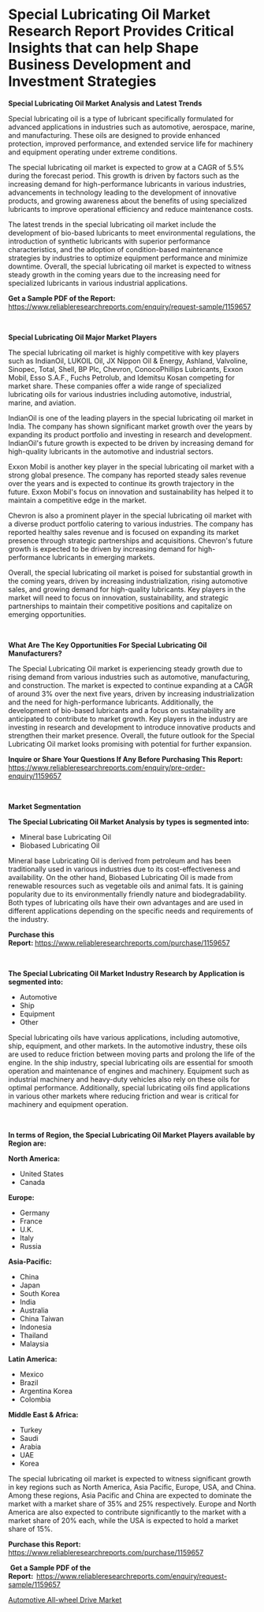<p><h1>Special Lubricating Oil Market Research Report Provides Critical Insights that can help Shape Business Development and Investment Strategies</h1></p><p><strong>Special Lubricating Oil Market Analysis and Latest Trends</strong></p>
<p><p>Special lubricating oil is a type of lubricant specifically formulated for advanced applications in industries such as automotive, aerospace, marine, and manufacturing. These oils are designed to provide enhanced protection, improved performance, and extended service life for machinery and equipment operating under extreme conditions.</p><p>The special lubricating oil market is expected to grow at a CAGR of 5.5% during the forecast period. This growth is driven by factors such as the increasing demand for high-performance lubricants in various industries, advancements in technology leading to the development of innovative products, and growing awareness about the benefits of using specialized lubricants to improve operational efficiency and reduce maintenance costs.</p><p>The latest trends in the special lubricating oil market include the development of bio-based lubricants to meet environmental regulations, the introduction of synthetic lubricants with superior performance characteristics, and the adoption of condition-based maintenance strategies by industries to optimize equipment performance and minimize downtime. Overall, the special lubricating oil market is expected to witness steady growth in the coming years due to the increasing need for specialized lubricants in various industrial applications.</p></p>
<p><strong>Get a Sample PDF of the Report:&nbsp;</strong> <a href="https://www.reliableresearchreports.com/enquiry/request-sample/1159657">https://www.reliableresearchreports.com/enquiry/request-sample/1159657</a></p>
<p>&nbsp;</p>
<p><strong>Special Lubricating Oil Major Market Players</strong></p>
<p><p>The special lubricating oil market is highly competitive with key players such as IndianOil, LUKOIL Oil, JX Nippon Oil & Energy, Ashland, Valvoline, Sinopec, Total, Shell, BP Plc, Chevron, ConocoPhillips Lubricants, Exxon Mobil, Esso S.A.F., Fuchs Petrolub, and Idemitsu Kosan competing for market share. These companies offer a wide range of specialized lubricating oils for various industries including automotive, industrial, marine, and aviation.</p><p>IndianOil is one of the leading players in the special lubricating oil market in India. The company has shown significant market growth over the years by expanding its product portfolio and investing in research and development. IndianOil's future growth is expected to be driven by increasing demand for high-quality lubricants in the automotive and industrial sectors.</p><p>Exxon Mobil is another key player in the special lubricating oil market with a strong global presence. The company has reported steady sales revenue over the years and is expected to continue its growth trajectory in the future. Exxon Mobil's focus on innovation and sustainability has helped it to maintain a competitive edge in the market.</p><p>Chevron is also a prominent player in the special lubricating oil market with a diverse product portfolio catering to various industries. The company has reported healthy sales revenue and is focused on expanding its market presence through strategic partnerships and acquisitions. Chevron's future growth is expected to be driven by increasing demand for high-performance lubricants in emerging markets.</p><p>Overall, the special lubricating oil market is poised for substantial growth in the coming years, driven by increasing industrialization, rising automotive sales, and growing demand for high-quality lubricants. Key players in the market will need to focus on innovation, sustainability, and strategic partnerships to maintain their competitive positions and capitalize on emerging opportunities.</p></p>
<p>&nbsp;</p>
<p><strong>What Are The Key Opportunities For Special Lubricating Oil Manufacturers?</strong></p>
<p><p>The Special Lubricating Oil market is experiencing steady growth due to rising demand from various industries such as automotive, manufacturing, and construction. The market is expected to continue expanding at a CAGR of around 3% over the next five years, driven by increasing industrialization and the need for high-performance lubricants. Additionally, the development of bio-based lubricants and a focus on sustainability are anticipated to contribute to market growth. Key players in the industry are investing in research and development to introduce innovative products and strengthen their market presence. Overall, the future outlook for the Special Lubricating Oil market looks promising with potential for further expansion.</p></p>
<p><strong>Inquire or Share Your Questions If Any Before Purchasing This Report:</strong> <a href="https://www.reliableresearchreports.com/enquiry/pre-order-enquiry/1159657">https://www.reliableresearchreports.com/enquiry/pre-order-enquiry/1159657</a></p>
<p>&nbsp;</p>
<p><strong>Market Segmentation</strong></p>
<p><strong>The Special Lubricating Oil Market Analysis by types is segmented into:</strong></p>
<p><ul><li>Mineral base Lubricating Oil</li><li>Biobased Lubricating Oil</li></ul></p>
<p><p>Mineral base Lubricating Oil is derived from petroleum and has been traditionally used in various industries due to its cost-effectiveness and availability. On the other hand, Biobased Lubricating Oil is made from renewable resources such as vegetable oils and animal fats. It is gaining popularity due to its environmentally friendly nature and biodegradability. Both types of lubricating oils have their own advantages and are used in different applications depending on the specific needs and requirements of the industry.</p></p>
<p><strong>Purchase this Report:&nbsp;</strong><a href="https://www.reliableresearchreports.com/purchase/1159657">https://www.reliableresearchreports.com/purchase/1159657</a></p>
<p>&nbsp;</p>
<p><strong>The Special Lubricating Oil Market Industry Research by Application is segmented into:</strong></p>
<p><ul><li>Automotive</li><li>Ship</li><li>Equipment</li><li>Other</li></ul></p>
<p><p>Special lubricating oils have various applications, including automotive, ship, equipment, and other markets. In the automotive industry, these oils are used to reduce friction between moving parts and prolong the life of the engine. In the ship industry, special lubricating oils are essential for smooth operation and maintenance of engines and machinery. Equipment such as industrial machinery and heavy-duty vehicles also rely on these oils for optimal performance. Additionally, special lubricating oils find applications in various other markets where reducing friction and wear is critical for machinery and equipment operation.</p></p>
<p>&nbsp;</p>
<p><strong>In terms of Region, the Special Lubricating Oil Market Players available by Region are:</strong></p>
<p>
    <p> <strong> North America: </strong>
        <ul>
            <li>United States</li>
            <li>Canada</li>
        </ul>
        </p> 
    <p> <strong> Europe: </strong>
        <ul>
            <li>Germany</li>
            <li>France</li>
            <li>U.K.</li>
            <li>Italy</li>
            <li>Russia</li>
        </ul>
        </p> 
    <p> <strong> Asia-Pacific: </strong>
        <ul>
            <li>China</li>
            <li>Japan</li>
            <li>South Korea</li>
            <li>India</li>
            <li>Australia</li>
            <li>China Taiwan</li>
            <li>Indonesia</li>
            <li>Thailand</li>
            <li>Malaysia</li>
        </ul>
        </p> 
    <p> <strong> Latin America: </strong>
        <ul>
            <li>Mexico</li>
            <li>Brazil</li>
            <li>Argentina Korea</li>
            <li>Colombia</li>
        </ul>
        </p> 
    <p> <strong> Middle East & Africa: </strong>
        <ul>
            <li>Turkey</li>
            <li>Saudi</li>
            <li>Arabia</li>
            <li>UAE</li>
            <li>Korea</li>
        </ul>
    </p>
    </p>
<p><p>The special lubricating oil market is expected to witness significant growth in key regions such as North America, Asia Pacific, Europe, USA, and China. Among these regions, Asia Pacific and China are expected to dominate the market with a market share of 35% and 25% respectively. Europe and North America are also expected to contribute significantly to the market with a market share of 20% each, while the USA is expected to hold a market share of 15%.</p></p>
<p><strong>Purchase this Report: </strong><a href="https://www.reliableresearchreports.com/purchase/1159657">https://www.reliableresearchreports.com/purchase/1159657</a></p>
<p>&nbsp;<strong>Get a Sample PDF of the Report:&nbsp;&nbsp;</strong><a href="https://www.reliableresearchreports.com/enquiry/request-sample/1159657">https://www.reliableresearchreports.com/enquiry/request-sample/1159657</a></p>
<p><strong></strong></p>
<p><p><a href="https://github.com/cecuraprangm/Market-Research-Report-List-1/blob/main/automotive-all-wheel-drive-market.md">Automotive All-wheel Drive Market</a></p></p>